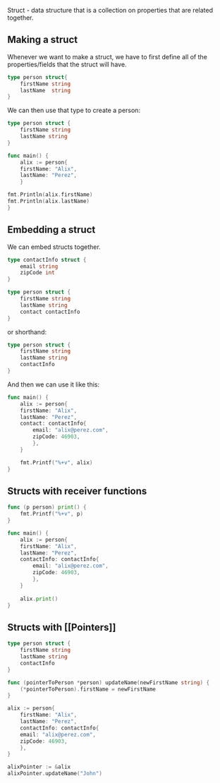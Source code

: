 Struct - data structure that is a collection on properties that are related together.

## Making a struct
Whenever we want to make a struct, we have to first define all of the properties/fields that the struct will have.

```go
type person struct{
	firstName string
	lastName  string
}
```

We can then use that type to create a person:

```go
type person struct {
	firstName string
	lastName string
}

func main() {
	alix := person{
	firstName: "Alix",
	lastName: "Perez",
	}

fmt.Println(alix.firstName)
fmt.Println(alix.lastName)
}
```

## Embedding a struct
We can embed structs together.

```go
type contactInfo struct {
	email string
	zipCode int
}

type person struct {
	firstName string
	lastName string
	contact contactInfo
}
```

or shorthand:
```go
type person struct {
	firstName string
	lastName string
	contactInfo
}
```

And then we can use it like this:
```go
func main() {
	alix := person{
	firstName: "Alix",
	lastName: "Perez",  
	contact: contactInfo{
		email: "alix@perez.com",
		zipCode: 46903,
		},
	}

	fmt.Printf("%+v", alix)
}
```

## Structs with receiver functions
```go
func (p person) print() {
	fmt.Printf("%+v", p)
}

func main() {
	alix := person{
	firstName: "Alix",
	lastName: "Perez",
	contactInfo: contactInfo{
		email: "alix@perez.com",
		zipCode: 46903,
		},
	}
	
	alix.print()
}
```

## Structs with [[Pointers]]
```go
type person struct {
	firstName string
	lastName string 
	contactInfo
}

func (pointerToPerson *person) updateName(newFirstName string) {
	(*pointerToPerson).firstName = newFirstName
}

alix := person{
	firstName: "Alix",
	lastName: "Perez",
	contactInfo: contactInfo{
	email: "alix@perez.com",
	zipCode: 46903,
	},
}

alixPointer := &alix
alixPointer.updateName("John")
```
